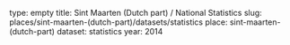 type: empty
title: Sint Maarten (Dutch part) / National Statistics
slug: places/sint-maarten-(dutch-part)/datasets/statistics
place: sint-maarten-(dutch-part)
dataset: statistics
year: 2014
